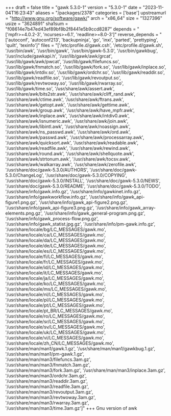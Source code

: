 +++
draft = false
title = "gawk 5.3.0-1"
version = "5.3.0-1"
date = "2023-11-04T16:23:43"
aliases = "/packages/2378"
categories = ['base']
upstreamurl = "http://www.gnu.org/software/gawk/"
arch = "x86_64"
size = "1327396"
usize = "3624891"
sha1sum = "f08614e7b47ed43ef89bf8b2f8441e5b9ccd8287"
depends = "['mpfr>=4.0.2-3', 'ncurses>=6.1', 'readline>=8.0-3']"
reverse_depends = "['autoconf', 'autoconf213', 'backupninja', 'go', 'inxi', 'parted', 'prettyping', 'quilt', 'texinfo']"
files = "['/etc/profile.d/gawk.csh', '/etc/profile.d/gawk.sh', '/usr/bin/awk', '/usr/bin/gawk', '/usr/bin/gawk-5.3.0', '/usr/bin/gawkbug', '/usr/include/gawkapi.h', '/usr/lib/gawk/awk/grcat', '/usr/lib/gawk/awk/pwcat', '/usr/lib/gawk/filefuncs.so', '/usr/lib/gawk/fnmatch.so', '/usr/lib/gawk/fork.so', '/usr/lib/gawk/inplace.so', '/usr/lib/gawk/intdiv.so', '/usr/lib/gawk/ordchr.so', '/usr/lib/gawk/readdir.so', '/usr/lib/gawk/readfile.so', '/usr/lib/gawk/revoutput.so', '/usr/lib/gawk/revtwoway.so', '/usr/lib/gawk/rwarray.so', '/usr/lib/gawk/time.so', '/usr/share/awk/assert.awk', '/usr/share/awk/bits2str.awk', '/usr/share/awk/cliff_rand.awk', '/usr/share/awk/ctime.awk', '/usr/share/awk/ftrans.awk', '/usr/share/awk/getopt.awk', '/usr/share/awk/gettime.awk', '/usr/share/awk/group.awk', '/usr/share/awk/have_mpfr.awk', '/usr/share/awk/inplace.awk', '/usr/share/awk/intdiv0.awk', '/usr/share/awk/isnumeric.awk', '/usr/share/awk/join.awk', '/usr/share/awk/libintl.awk', '/usr/share/awk/noassign.awk', '/usr/share/awk/ns_passwd.awk', '/usr/share/awk/ord.awk', '/usr/share/awk/passwd.awk', '/usr/share/awk/processarray.awk', '/usr/share/awk/quicksort.awk', '/usr/share/awk/readable.awk', '/usr/share/awk/readfile.awk', '/usr/share/awk/rewind.awk', '/usr/share/awk/round.awk', '/usr/share/awk/shellquote.awk', '/usr/share/awk/strtonum.awk', '/usr/share/awk/tocsv.awk', '/usr/share/awk/walkarray.awk', '/usr/share/awk/zerofile.awk', '/usr/share/doc/gawk-5.3.0/AUTHORS', '/usr/share/doc/gawk-5.3.0/ChangeLog', '/usr/share/doc/gawk-5.3.0/COPYING', '/usr/share/doc/gawk-5.3.0/INSTALL', '/usr/share/doc/gawk-5.3.0/NEWS', '/usr/share/doc/gawk-5.3.0/README', '/usr/share/doc/gawk-5.3.0/TODO', '/usr/share/info/gawk.info.gz', '/usr/share/info/gawkinet.info.gz', '/usr/share/info/gawkworkflow.info.gz', '/usr/share/info/gawk_api-figure1.png.gz', '/usr/share/info/gawk_api-figure2.png.gz', '/usr/share/info/gawk_api-figure3.png.gz', '/usr/share/info/gawk_array-elements.png.gz', '/usr/share/info/gawk_general-program.png.gz', '/usr/share/info/gawk_process-flow.png.gz', '/usr/share/info/gawk_statist.jpg.gz', '/usr/share/info/pm-gawk.info.gz', '/usr/share/locale/bg/LC_MESSAGES/gawk.mo', '/usr/share/locale/ca/LC_MESSAGES/gawk.mo', '/usr/share/locale/da/LC_MESSAGES/gawk.mo', '/usr/share/locale/de/LC_MESSAGES/gawk.mo', '/usr/share/locale/es/LC_MESSAGES/gawk.mo', '/usr/share/locale/fi/LC_MESSAGES/gawk.mo', '/usr/share/locale/fr/LC_MESSAGES/gawk.mo', '/usr/share/locale/id/LC_MESSAGES/gawk.mo', '/usr/share/locale/it/LC_MESSAGES/gawk.mo', '/usr/share/locale/ja/LC_MESSAGES/gawk.mo', '/usr/share/locale/ko/LC_MESSAGES/gawk.mo', '/usr/share/locale/ms/LC_MESSAGES/gawk.mo', '/usr/share/locale/nl/LC_MESSAGES/gawk.mo', '/usr/share/locale/pl/LC_MESSAGES/gawk.mo', '/usr/share/locale/pt/LC_MESSAGES/gawk.mo', '/usr/share/locale/pt_BR/LC_MESSAGES/gawk.mo', '/usr/share/locale/ro/LC_MESSAGES/gawk.mo', '/usr/share/locale/sr/LC_MESSAGES/gawk.mo', '/usr/share/locale/sv/LC_MESSAGES/gawk.mo', '/usr/share/locale/uk/LC_MESSAGES/gawk.mo', '/usr/share/locale/vi/LC_MESSAGES/gawk.mo', '/usr/share/locale/zh_CN/LC_MESSAGES/gawk.mo', '/usr/share/man/man1/gawk.1.gz', '/usr/share/man/man1/gawkbug.1.gz', '/usr/share/man/man1/pm-gawk.1.gz', '/usr/share/man/man3/filefuncs.3am.gz', '/usr/share/man/man3/fnmatch.3am.gz', '/usr/share/man/man3/fork.3am.gz', '/usr/share/man/man3/inplace.3am.gz', '/usr/share/man/man3/ordchr.3am.gz', '/usr/share/man/man3/readdir.3am.gz', '/usr/share/man/man3/readfile.3am.gz', '/usr/share/man/man3/revoutput.3am.gz', '/usr/share/man/man3/revtwoway.3am.gz', '/usr/share/man/man3/rwarray.3am.gz', '/usr/share/man/man3/time.3am.gz']"
+++
Gnu version of awk
